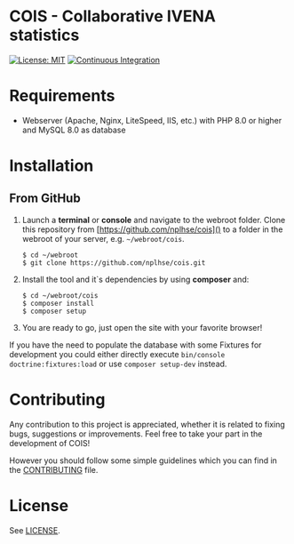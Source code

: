 # COIS - Collaborative IVENA statistics

[![License: MIT](https://img.shields.io/badge/License-MIT-yellow.svg)](https://opensource.org/licenses/MIT) [![Continuous Integration](https://github.com/nplhse/cois/actions/workflows/continuous-integration.yml/badge.svg)](https://github.com/nplhse/cois/actions/workflows/continuous-integration.yml)

# Requirements

-   Webserver (Apache, Nginx, LiteSpeed, IIS, etc.) with PHP 8.0 or higher and MySQL 8.0 as database

# Installation

## From GitHub

1. Launch a **terminal** or **console** and navigate to the webroot folder. Clone this repository from [https://github.com/nplhse/cois]() to a folder in the webroot of your server, e.g. `~/webroot/cois`.

    ```
    $ cd ~/webroot
    $ git clone https://github.com/nplhse/cois.git
    ```

2. Install the tool and it`s dependencies by using **composer** and:

    ```
    $ cd ~/webroot/cois
    $ composer install
    $ composer setup
    ```

3. You are ready to go, just open the site with your favorite browser!

If you have the need to populate the database with some Fixtures for development you could either directly execute `bin/console doctrine:fixtures:load` or use `composer setup-dev` instead.

# Contributing

Any contribution to this project is appreciated, whether it is related to fixing bugs, suggestions or improvements. Feel free to take your part in the development of COIS!

However you should follow some simple guidelines which you can find in the [CONTRIBUTING](CONTRIBUTING.md) file.

# License

See [LICENSE](LICENSE.md).
